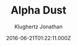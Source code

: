 ---
title: Alpha Dust
github: https://github.com/klugjo/hexo-theme-alpha-dust
demo: https://www.codeblocq.com/assets/projects/hexo-theme-alpha-dust/
author: Klughertz Jonathan
ssg:
  - Hexo
cms:
  - Markdown
date: 2016-06-21T01:22:11.000Z
description: 🌠 Original Futuristic Hexo Theme
draft: true
publish_date: '2016-06-21T01:22:11Z'
update_date: '2020-08-21T20:30:11Z'
github_star: 295
github_fork: 96
---